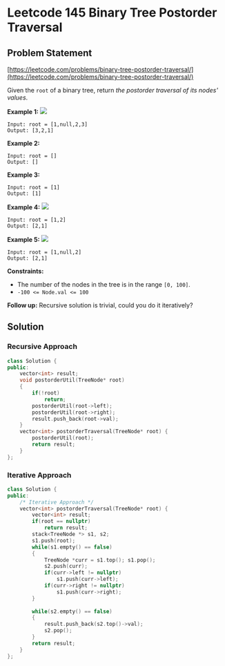 # Leetcode 145 Binary Tree Postorder Traversal

## Problem Statement

[https://leetcode.com/problems/binary-tree-postorder-traversal/](https://leetcode.com/problems/binary-tree-postorder-traversal/)

Given the `root` of a binary tree, return _the postorder traversal of its nodes' values_.

**Example 1:** ![](https://assets.leetcode.com/uploads/2020/08/28/pre1.jpg)

```
Input: root = [1,null,2,3]
Output: [3,2,1]
```

**Example 2:**

```
Input: root = []
Output: []
```

**Example 3:**

```
Input: root = [1]
Output: [1]
```

**Example 4:** ![](https://assets.leetcode.com/uploads/2020/08/28/pre3.jpg)

```
Input: root = [1,2]
Output: [2,1]
```

**Example 5:** ![](https://assets.leetcode.com/uploads/2020/08/28/pre2.jpg)

```
Input: root = [1,null,2]
Output: [2,1]
```

**Constraints:**

* The number of the nodes in the tree is in the range `[0, 100]`.
* `-100 <= Node.val <= 100`

&#x20; **Follow up:** Recursive solution is trivial, could you do it iteratively?

## Solution

### Recursive Approach

```cpp
class Solution {
public:
    vector<int> result;
    void postorderUtil(TreeNode* root)
    {
        if(!root)
            return;
        postorderUtil(root->left);
        postorderUtil(root->right);
        result.push_back(root->val);
    }
    vector<int> postorderTraversal(TreeNode* root) {
        postorderUtil(root);
        return result;
    }
};
```

### Iterative Approach

```cpp
class Solution {
public:
    /* Iterative Approach */
    vector<int> postorderTraversal(TreeNode* root) {
        vector<int> result;
        if(root == nullptr)
            return result;
        stack<TreeNode *> s1, s2;
        s1.push(root);
        while(s1.empty() == false)
        {
            TreeNode *curr = s1.top(); s1.pop();
            s2.push(curr);
            if(curr->left != nullptr)
                s1.push(curr->left);
            if(curr->right != nullptr)
                s1.push(curr->right);
        }
        
        while(s2.empty() == false)
        {
            result.push_back(s2.top()->val);
            s2.pop();
        }
        return result;
    }
};
```
